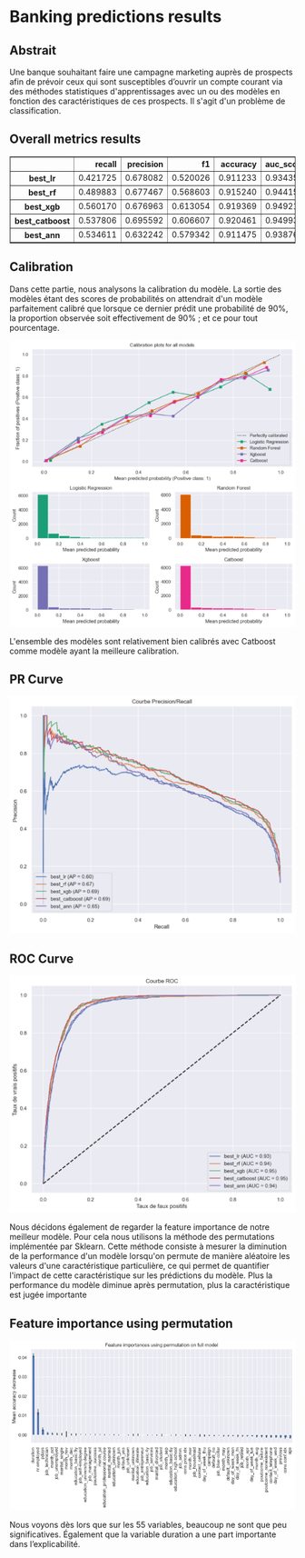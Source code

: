 # Banking predictions results

## Abstrait

Une banque souhaitant faire une campagne marketing auprès de prospects afin de prévoir ceux qui sont susceptibles d’ouvrir un compte courant via des méthodes statistiques d'apprentissages avec un ou des modèles en fonction des caractéristiques de ces prospects. Il s'agit d'un problème de classification.  

## Overall metrics results

<table border="1" class="dataframe">
  <thead>
    <tr style="text-align: right;">
      <th></th>
      <th>recall</th>
      <th>precision</th>
      <th>f1</th>
      <th>accuracy</th>
      <th>auc_score</th>
    </tr>
  </thead>
  <tbody>
    <tr>
      <th>best_lr</th>
      <td>0.421725</td>
      <td>0.678082</td>
      <td>0.520026</td>
      <td>0.911233</td>
      <td>0.934354</td>
    </tr>
    <tr>
      <th>best_rf</th>
      <td>0.489883</td>
      <td>0.677467</td>
      <td>0.568603</td>
      <td>0.915240</td>
      <td>0.944159</td>
    </tr>
    <tr>
      <th>best_xgb</th>
      <td>0.560170</td>
      <td>0.676963</td>
      <td>0.613054</td>
      <td>0.919369</td>
      <td>0.949215</td>
    </tr>
    <tr>
      <th>best_catboost</th>
      <td>0.537806</td>
      <td>0.695592</td>
      <td>0.606607</td>
      <td>0.920461</td>
      <td>0.949933</td>
    </tr>
    <tr>
      <th>best_ann</th>
      <td>0.534611</td>
      <td>0.632242</td>
      <td>0.579342</td>
      <td>0.911475</td>
      <td>0.938765</td>
    </tr>
  </tbody>
</table>
</div>

## Calibration

Dans cette partie, nous analysons la calibration du modèle. La sortie des modèles étant des scores de probabilités on attendrait d'un modèle parfaitement calibré que lorsque ce dernier prédit une probabilité de 90%,
la proportion observée soit effectivement de 90% ; et ce pour tout pourcentage.


![png](banking_predictions_files/banking_predictions_110_0.png)
    


L'ensemble des modèles sont relativement bien calibrés avec Catboost comme modèle ayant la meilleure calibration. 



## PR Curve

    
![png](banking_predictions_files/banking_predictions_101_0.png)
    




## ROC Curve
    
![png](banking_predictions_files/banking_predictions_102_0.png)
    


Nous décidons également de regarder la feature importance de notre meilleur modèle. Pour
cela nous utilisons la méthode des permutations implémentée par Sklearn.
Cette méthode consiste à mesurer la diminution de la performance d'un modèle lorsqu'on
permute de manière aléatoire les valeurs d'une caractéristique particulière, ce qui permet de
quantifier l'impact de cette caractéristique sur les prédictions du modèle. Plus la performance
du modèle diminue après permutation, plus la caractéristique est jugée importante


## Feature importance using permutation

    
![png](banking_predictions_files/banking_predictions_106_0.png)
    

Nous voyons dès lors que sur les 55 variables, beaucoup ne sont que peu significatives.
Également que la variable duration a une part importante dans l’explicabilité.



